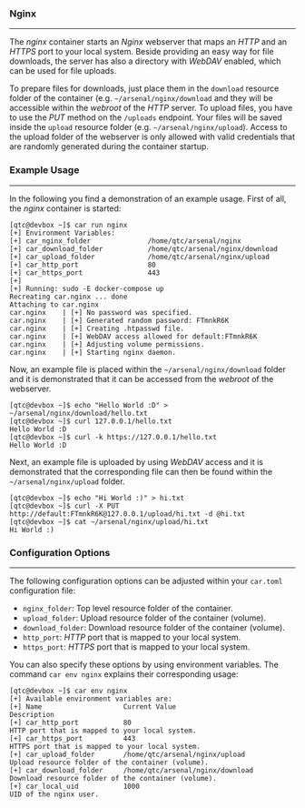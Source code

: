 ### Nginx

----

The *nginx* container starts an *Nginx* webserver that maps an *HTTP* and an *HTTPS* port to your local system. 
Beside providing an easy way for file downloads, the server has also a directory with *WebDAV* enabled,
which can be used for file uploads.

To prepare files for downloads, just place them in the ``download`` resource folder of the container (e.g.
``~/arsenal/nginx/download`` and they will be accessible within the *webroot* of the *HTTP* server. To upload
files, you have to use the *PUT* method on the ``/uploads`` endpoint. Your files will be saved inside the
``upload`` resource folder (e.g. ``~/arsenal/nginx/upload``). Access to the upload folder of the webserver
is only allowed with valid credentials that are randomly generated during the container startup.


### Example Usage

----

In the following you find a demonstration of an example usage. First of all, the *nginx* container is started:

```console
[qtc@devbox ~]$ car run nginx 
[+] Environment Variables:
[+]	car_nginx_folder              /home/qtc/arsenal/nginx
[+]	car_download_folder           /home/qtc/arsenal/nginx/download
[+]	car_upload_folder             /home/qtc/arsenal/nginx/upload
[+]	car_http_port                 80
[+]	car_https_port                443
[+] 
[+] Running: sudo -E docker-compose up
Recreating car.nginx ... done
Attaching to car.nginx
car.nginx    | [+] No password was specified.
car.nginx    | [+] Generated random password: FTmnkR6K
car.nginx    | [+] Creating .htpasswd file.
car.nginx    | [+] WebDAV access allowed for default:FTmnkR6K
car.nginx    | [+] Adjusting volume permissions.
car.nginx    | [+] Starting nginx daemon.
```

Now, an example file is placed within the ``~/arsenal/nginx/download`` folder and it is demonstrated that it can be
accessed from the *webroot* of the webserver.

```console
[qtc@devbox ~]$ echo "Hello World :D" > ~/arsenal/nginx/download/hello.txt
[qtc@devbox ~]$ curl 127.0.0.1/hello.txt
Hello World :D
[qtc@devbox ~]$ curl -k https://127.0.0.1/hello.txt
Hello World :D
```

Next, an example file is uploaded by using *WebDAV* access and it is demonstrated that the corresponding file can then
be found within the ``~/arsenal/nginx/upload`` folder.

```console
[qtc@devbox ~]$ echo "Hi World :)" > hi.txt
[qtc@devbox ~]$ curl -X PUT http://default:FTmnkR6K@127.0.0.1/upload/hi.txt -d @hi.txt 
[qtc@devbox ~]$ cat ~/arsenal/nginx/upload/hi.txt 
Hi World :)
```


### Configuration Options

----

The following configuration options can be adjusted within your ``car.toml`` configuration file:

* ``nginx_folder``: Top level resource folder of the container.
* ``upload_folder``: Upload resource folder of the container (volume).
* ``download_folder``: Download resource folder of the container (volume).
* ``http_port``: *HTTP* port that is mapped to your local system.
* ``https_port``: *HTTPS* port that is mapped to your local system.

You can also specify these options by using environment variables. The command ``car env nginx`` explains their corresponding usage:

```console
[qtc@devbox ~]$ car env nginx 
[+] Available environment variables are:
[+] Name                    Current Value                              Description
[+] car_http_port           80                                         HTTP port that is mapped to your local system.
[+] car_https_port          443                                        HTTPS port that is mapped to your local system.
[+] car_upload_folder       /home/qtc/arsenal/nginx/upload             Upload resource folder of the container (volume).
[+] car_download_folder     /home/qtc/arsenal/nginx/download           Download resource folder of the container (volume).
[+] car_local_uid           1000                                       UID of the nginx user.
```

